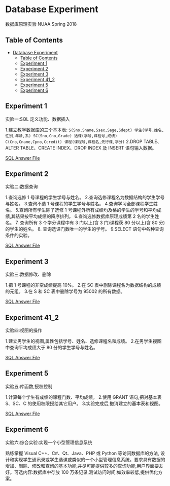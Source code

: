 # Database Experiment

数据库原理实验 NUAA Spring 2018

## Table of Contents

<!-- TOC -->

- [Database Experiment](#database-experiment)
    - [Table of Contents](#table-of-contents)
    - [Experiment 1](#experiment-1)
    - [Experiment 2](#experiment-2)
    - [Experiment 3](#experiment-3)
    - [Experiment 41_2](#experiment-41-2)
    - [Experiment 5](#experiment-5)
    - [Experiment 6](#experiment-6)

<!-- /TOC -->

## Experiment 1

实验一:SQL 定义功能、数据插入

1.建立教学数据库的三个基本表:
    ```
    S(Sno,Sname,Ssex,Sage,Sdept) 学生(学号,姓名,性别,年龄,系)
    SC(Sno,Cno,Grade) 选课(学号,课程号,成绩)
    C(Cno,Cname,Cpno,Ccredit) 课程(课程号,课程名,先行课,学分)
    ```
2.DROP TABLE、ALTER TABLE、CREATE INDEX、DROP INDEX 及 INSERT 语句输入数据。

[SQL Answer File](/exp_1_2.sql)

## Experiment 2

实验二:数据查询

1.查询选修 1 号课程的学生学号与姓名。
2.查询选修课程名为数据结构的学生学号与姓名。
3.查询不选 1 号课程的学生学号与姓名。
4.查询学习全部课程学生姓名。
5.查询所有学生除了选修 1 号课程外所有成绩均及格的学生的学号和平均成绩,其结果按平均成绩的降序排列。
6.查询选修数据库原理成绩第 2 名的学生姓名。
7. 查询所有 3 个学分课程中有 3 门以上(含 3 门)课程获 80 分以上(含 80 分)
的学生的姓名。
8. 查询选课门数唯一的学生的学号。
9.SELECT 语句中各种查询条件的实验。

[SQL Answer File](/exp_1_2.sql)

## Experiment 3

实验三:数据修改、删除

1.把 1 号课程的非空成绩提高 10%。
2.在 SC 表中删除课程名为数据结构的成绩的元组。
3.在 S 和 SC 表中删除学号为 95002 的所有数据。

[SQL Answer File](/exp_3.sql)

## Experiment 41_2

实验四:视图的操作

1.建立男学生的视图,属性包括学号、姓名、选修课程名和成绩。
2.在男学生视图中查询平均成绩大于 80 分的学生学号与姓名。

[SQL Answer File](/exp_4.sql)

## Experiment 5

实验五:库函数,授权控制

1.计算每个学生有成绩的课程门数、平均成绩。
2.使用 GRANT 语句,把对基本表 S、SC、C 的使用权限授给其它用户。
3.实验完成后,撤消建立的基本表和视图。

[SQL Answer File](/exp_5.sql)

## Experiment 6

实验六:综合实验:实现一个小型管理信息系统

熟练掌握 Visual C++、C#、Qt、Java、PHP 或 Python 等访问数据库的方法, 设计和实现学生通讯录或学生选课或类似的一个小型管理信息系统。要求具有数据的增加、删除、修改和查询的基本功能,并尽可能提供较多的查询功能,用户界面要友好。可选内容:数据库中存放 100 万条记录,测试访问时间;如效率较低,提供优化方案。
